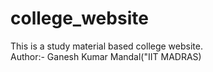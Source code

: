 # college_website
This is a  study material  based college website.
<br>
Author:- Ganesh Kumar Mandal("IIT MADRAS)
